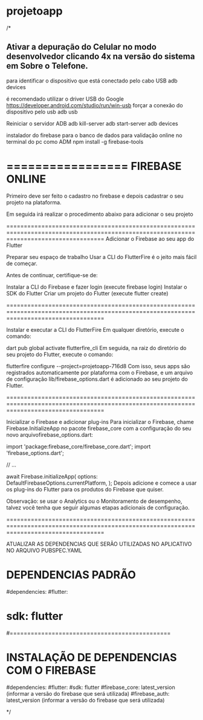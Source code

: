 # projetoapp


/*

## Ativar a depuração do Celular no modo desenvolvedor clicando 4x na versão do sistema em Sobre o Telefone. ##

para identificar o dispositivo que está conectado pelo cabo USB
adb devices

é recomendado utilizar o driver USB do Google https://developer.android.com/studio/run/win-usb
forçar a conexão do dispositivo pelo usb
adb usb

Reiniciar o servidor ADB
adb kill-server
adb start-server
adb devices


instalador do firebase para o banco de dados para validação online no terminal do pc como ADM
npm install -g firebase-tools


=================
FIREBASE ONLINE
=================

Primeiro deve ser feito o cadastro no firebase e depois cadastrar o seu projeto na plataforma.

Em seguida irá realizar o procedimento abaixo para adicionar o seu projeto

========================================================================================================================================
Adicionar o Firebase ao seu app do Flutter

Preparar seu espaço de trabalho
Usar a CLI do FlutterFire é o jeito mais fácil de começar.

Antes de continuar, certifique-se de:

Instalar a CLI do Firebase e fazer login (execute firebase login)
Instalar o SDK do Flutter
Criar um projeto do Flutter (execute flutter create)

========================================================================================================================================

Instalar e executar a CLI do FlutterFire
Em qualquer diretório, execute o comando:

dart pub global activate flutterfire_cli
Em seguida, na raiz do diretório do seu projeto do Flutter, execute o comando:

flutterfire configure --project=projetoapp-716d8
Com isso, seus apps são registrados automaticamente por plataforma com o Firebase,
e um arquivo de configuração lib/firebase_options.dart é adicionado ao seu projeto do Flutter.

========================================================================================================================================

Inicializar o Firebase e adicionar plug-ins
Para inicializar o Firebase, chame Firebase.InitializeApp no pacote firebase_core com a configuração do seu novo arquivofirebase_options.dart:

import 'package:firebase_core/firebase_core.dart';
import 'firebase_options.dart';

// ...

await Firebase.initializeApp(
options: DefaultFirebaseOptions.currentPlatform,
);
Depois adicione e comece a usar os plug-ins do Flutter para os produtos do Firebase que quiser.

Observação: se usar o Analytics ou o Monitoramento de desempenho, talvez você tenha que seguir algumas etapas adicionais de configuração.

========================================================================================================================================

ATUALIZAR AS DEPENDENCIAS QUE SERÃO UTILIZADAS NO APLICATIVO NO ARQUIVO PUBSPEC.YAML

# DEPENDENCIAS PADRÃO
#dependencies:
#flutter:
# sdk: flutter
#==============================================

# INSTALAÇÃO DE DEPENDENCIAS COM O FIREBASE
#dependencies:
#flutter:
#sdk: flutter
#firebase_core: latest_version (informar a versão do firebase que será utilizada)
#firebase_auth: latest_version (informar a versão do firebase que será utilizada)

*/
